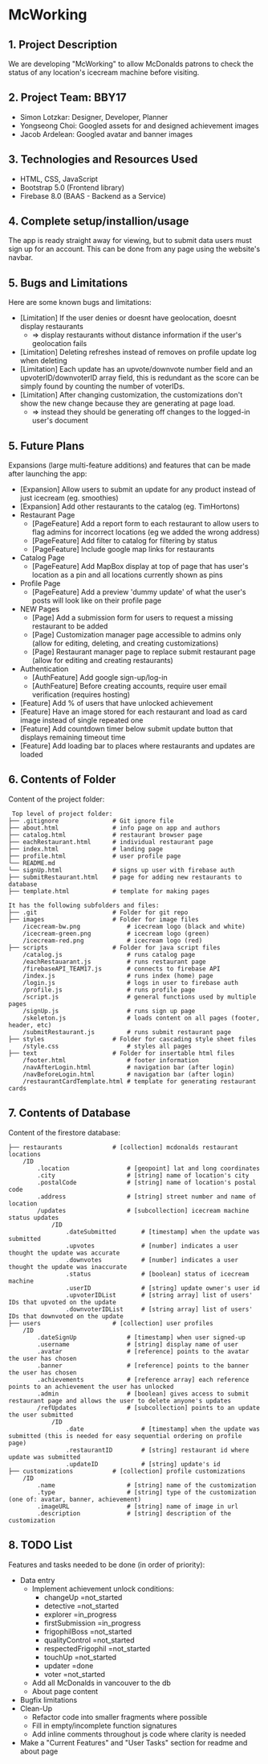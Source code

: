 # McWorking

## 1. Project Description
We are developing "McWorking" to allow McDonalds patrons to check the status of any location's icecream machine before visiting.

## 2. Project Team: BBY17
* Simon Lotzkar: Designer, Developer, Planner
* Yongseong Choi: Googled assets for and designed achievement images
* Jacob Ardelean: Googled avatar and banner images
	
## 3. Technologies and Resources Used
* HTML, CSS, JavaScript
* Bootstrap 5.0 (Frontend library)
* Firebase 8.0 (BAAS - Backend as a Service)

## 4. Complete setup/installion/usage
The app is ready straight away for viewing, but to submit data users must sign up for an account. This can be done from any page using the website's navbar.

## 5. Bugs and Limitations
Here are some known bugs and limitations:
* [Limitation] If the user denies or doesnt have geolocation, doesnt display restaurants
    * => display restaurants without distance information if the user's geolocation fails
* [Limitation] Deleting refreshes instead of removes on profile update log when deleting
* [Limitation] Each update has an upvote/downvote number field and an upvoterID/downvoterID array field, this is redundant as the score can be simply found by counting the number of voterIDs.
* [Limitation] After changing customization, the customizations don't show the new change because they are generating at page load.
    * => instead they should be generating off changes to the logged-in user's document
    
## 5. Future Plans
Expansions (large multi-feature additions) and features that can be made after launching the app:
* [Expansion] Allow users to submit an update for any product instead of just icecream (eg. smoothies)
* [Expansion] Add other restaurants to the catalog (eg. TimHortons)
* Restaurant Page
    * [PageFeature] Add a report form to each restaurant to allow users to flag admins for incorrect locations (eg we added the wrong address)
    * [PageFeature] Add filter to catalog for filtering by status
    * [PageFeature] Include google map links for restaurants
* Catalog Page
    * [PageFeature] Add MapBox display at top of page that has user's location as a pin and all locations currently shown as pins
* Profile Page
    * [PageFeature] Add a preview 'dummy update' of what the user's posts will look like on their profile page
* NEW Pages
    * [Page] Add a submission form for users to request a missing restaurant to be added
    * [Page] Customization manager page accessible to admins only (allow for editing, deleting, and creating customizations)
    * [Page] Restaurant manager page to replace submit restaurant page (allow for editing and creating restaurants)
* Authentication
    * [AuthFeature] Add google sign-up/log-in
    * [AuthFeature] Before creating accounts, require user email verification (requires hosting)
* [Feature] Add % of users that have unlocked achievement
* [Feature] Have an image stored for each restaurant and load as card image instead of single repeated one
* [Feature] Add countdown timer below submit update button that displays remaining timeout time
* [Feature] Add loading bar to places where restaurants and updates are loaded
	
## 6. Contents of Folder
Content of the project folder:

```
 Top level of project folder: 
├── .gitignore               # Git ignore file
├── about.html               # info page on app and authors
├── catalog.html             # restaurant browser page
├── eachRestaurant.html      # individual restaurant page
├── index.html               # landing page
├── profile.html             # user profile page
└── README.md
└── signUp.html              # signs up user with firebase auth
├── submitRestaurant.html    # page for adding new restaurants to database
├── template.html            # template for making pages

It has the following subfolders and files:
├── .git                     # Folder for git repo
├── images                   # Folder for image files
    /icecream-bw.png             # icecream logo (black and white)
    /icecream-green.png          # icecream logo (green)
    /icecream-red.png            # icecream logo (red)
├── scripts                  # Folder for java script files
    /catalog.js                  # runs catalog page
    /eachRestauarant.js          # runs restaurant page
    /firebaseAPI_TEAM17.js       # connects to firebase API
    /index.js                    # runs index (home) page
    /login.js                    # logs in user to firebase auth
    /profile.js                  # runs profile page
    /script.js                   # general functions used by multiple pages
    /signUp.js                   # runs sign up page
    /skeleton.js                 # loads content on all pages (footer, header, etc)
    /submitRestaurant.js         # runs submit restaurant page
├── styles                   # Folder for cascading style sheet files
    /style.css                   # styles all pages
├── text                     # Folder for insertable html files
    /footer.html                 # footer information
    /navAfterLogin.html          # navigation bar (after login)
    /navBeforeLogin.html         # navigation bar (after login)
    /restaurantCardTemplate.html # template for generating restaurant cards
```

## 7. Contents of Database
Content of the firestore database:

```
├── restaurants              # [collection] mcdonalds restaurant locations
    /ID                          
        .location                # [geopoint] lat and long coordinates
        .city                    # [string] name of location's city
        .postalCode              # [string] name of location's postal code
        .address                 # [string] street number and name of location
        /updates                 # [subcollection] icecream machine status updates
            /ID
                .dateSubmitted       # [timestamp] when the update was submitted
                .upvotes             # [number] indicates a user thought the update was accurate
                .downvotes           # [number] indicates a user thought the update was inaccurate
                .status              # [boolean] status of icecream machine
                .userID              # [string] update owner's user id
                .upvoterIDList       # [string array] list of users' IDs that upvoted on the update
                .downvoterIDList     # [string array] list of users' IDs that downvoted on the update
├── users                    # [collection] user profiles
    /ID
        .dateSignUp              # [timestamp] when user signed-up
        .username                # [string] display name of user
        .avatar                  # [reference] points to the avatar the user has chosen
        .banner                  # [reference] points to the banner the user has chosen
        .achievements            # [reference array] each reference points to an achievement the user has unlocked
        .admin                   # [boolean] gives access to submit restaurant page and allows the user to delete anyone's updates
        /refUpdates              # [subcollection] points to an update the user submitted
            /ID
                .date                # [timestamp] when the update was submitted (this is needed for easy sequential ordering on profile page)
                .restaurantID        # [string] restaurant id where update was submitted
                .updateID            # [string] update's id
├── customizations           # [collection] profile customizations
    /ID
        .name                    # [string] name of the customization
        .type                    # [string] type of the customization (one of: avatar, banner, achievement)
        .imageURL                # [string] name of image in url
        .description             # [string] description of the customization
```

## 8. TODO List
Features and tasks needed to be done (in order of priority):
* Data entry
    * Implement achievement unlock conditions:
        * changeUp              =not_started
        * detective             =not_started
        * explorer              =in_progress
        * firstSubmission       =in_progress
        * frigophilBoss         =not_started
        * qualityControl        =not_started
        * respectedFrigophil    =not_started
        * touchUp               =not_started
        * updater               =done
        * voter                 =not_started
    * Add all McDonalds in vancouver to the db
    * About page content
* Bugfix limitations
* Clean-Up
    * Refactor code into smaller fragments where possible
    * Fill in empty/incomplete function signatures
    * Add inline comments throughout js code where clarity is needed
* Make a "Current Features" and "User Tasks" section for readme and about page